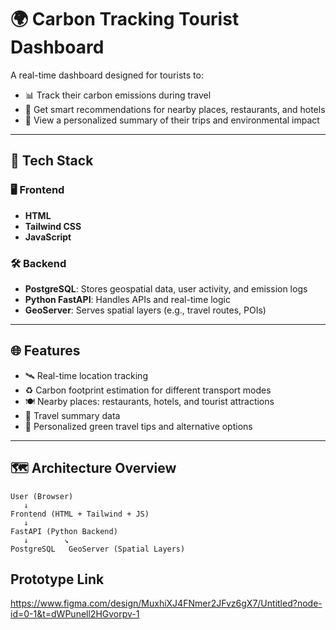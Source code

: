 # 🌍 Carbon Tracking Tourist Dashboard

A real-time dashboard designed for tourists to:

- 📊 Track their carbon emissions during travel
- 🧭 Get smart recommendations for nearby places, restaurants, and hotels
- 🧾 View a personalized summary of their trips and environmental impact

---

## 🧰 Tech Stack

### 🖥️ Frontend
- **HTML**
- **Tailwind CSS**
- **JavaScript**

### 🛠️ Backend
- **PostgreSQL**: Stores geospatial data, user activity, and emission logs
- **Python FastAPI**: Handles APIs and real-time logic
- **GeoServer**: Serves spatial layers (e.g., travel routes, POIs)

---

## 🌐 Features

- 🛰️ Real-time location tracking
- ♻️ Carbon footprint estimation for different transport modes
- 🍽️ Nearby places: restaurants, hotels, and tourist attractions
- 📅  Travel summary data
- 🌱 Personalized green travel tips and alternative options

---

## 🗺️ Architecture Overview

```plaintext
User (Browser)
   ↓
Frontend (HTML + Tailwind + JS)
   ↓
FastAPI (Python Backend)
   ↓        ↘
PostgreSQL   GeoServer (Spatial Layers)
```
## Prototype Link
https://www.figma.com/design/MuxhiXJ4FNmer2JFvz6gX7/Untitled?node-id=0-1&t=dWPunell2HGvorpv-1



